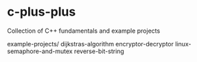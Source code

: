 # c-plus-plus
Collection of C++ fundamentals and example projects

example-projects/
				dijkstras-algorithm
				encryptor-decryptor
				linux-semaphore-and-mutex
				reverse-bit-string